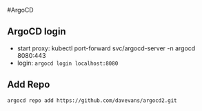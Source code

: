 #ArgoCD
## ArgoCD login
- start proxy: kubectl port-forward svc/argocd-server -n argocd 8080:443
- login: `argocd login localhost:8080`

## Add Repo
`argocd repo add https://github.com/davevans/argocd2.git`

